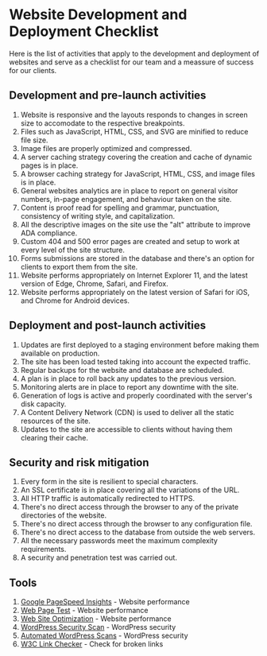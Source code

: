 # Website Development and Deployment Checklist

Here is the list of activities that apply to the development and deployment of websites and serve as a checklist for our team and a meassure of success for our clients. 

## Development and pre-launch activities

1. Website is responsive and the layouts responds to changes in screen size to accomodate to the respective breakpoints.
1. Files such as JavaScript, HTML, CSS, and SVG are minified to reduce file size.
1. Image files are properly optimized and compressed.
1. A server caching strategy covering the creation and cache of dynamic pages is in place.
1. A browser caching strategy for JavaScript, HTML, CSS, and image files is in place.
1. General websites analytics are in place to report on general visitor numbers, in-page engagement, and behaviour taken on the site.
1. Content is proof read for spelling and grammar, punctuation, consistency of writing style, and capitalization.
1. All the descriptive images on the site use the "alt" attribute to improve ADA compliance.
1. Custom 404 and 500 error pages are created and setup to work at every level of the site structure.
1. Forms submissions are stored in the database and there's an option for clients to export them from the site.
1. Website performs appropriately on Internet Explorer 11, and the latest version of Edge, Chrome, Safari, and Firefox.
1. Website performs appropriately on the latest version of Safari for iOS, and Chrome for Android devices.

## Deployment and post-launch activities

1. Updates are first deployed to a staging environment before making them available on production.
1. The site has been load tested taking into account the expected traffic.
1. Regular backups for the website and database are scheduled.
1. A plan is in place to roll back any updates to the previous version.
1. Monitoring alerts are in place to report any downtime with the site.
1. Generation of logs is active and properly coordinated with the server's disk capacity.
1. A Content Delivery Network (CDN) is used to deliver all the static resources of the site.
1. Updates to the site are accessible to clients without having them clearing their cache.

## Security and risk mitigation

1. Every form in the site is resilient to special characters.
1. An SSL certificate is in place covering all the variations of the URL.
1. All HTTP traffic is automatically redirected to HTTPS.
1. There's no direct access through the browser to any of the private directories of the website.
1. There's no direct access through the browser to any configuration file.
1. There's no direct access to the database from outside the web servers.
1. All the necessary passwords meet the maximum complexity requirements.
1. A security and penetration test was carried out.

## Tools

1. [Google PageSpeed Insights](https://developers.google.com/speed/pagespeed/insights/) - Website performance
1. [Web Page Test](https://www.webpagetest.org/) - Website performance
1. [Web Site Optimization](http://www.webpageanalyzer.com/) - Website performance
1. [WordPress Security Scan](https://hackertarget.com/wordpress-security-scan/) - WordPress security
1. [Automated WordPress Scans](https://wpscans.com/scan) - WordPress security
1. [W3C Link Checker](http://validator.w3.org/checklink) - Check for broken links 
